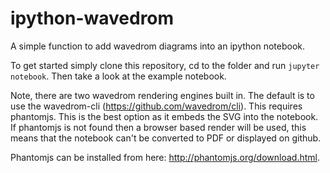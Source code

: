 ipython-wavedrom
================

A simple function to add wavedrom diagrams into an ipython notebook.

To get started simply clone this repository, cd to the folder and run ```jupyter notebook```.
Then take a look at the example notebook.

Note, there are two wavedrom rendering engines built in. The default is to use the
wavedrom-cli (https://github.com/wavedrom/cli). This requires phantomjs. This is the
best option as it embeds the SVG into the notebook. If phantomjs is not found then a
browser based render will be used, this means that the notebook can't be converted to
PDF or displayed on github.

Phantomjs can be installed from here: http://phantomjs.org/download.html.
